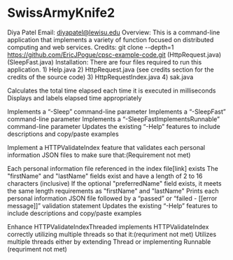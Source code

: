 # SwissArmyKnife2
Diya Patel
Email: diyapatel@lewisu.edu
Overview: This is a command-line application that implements a variety of function focused on distributed computing and web services.
Credits: git clone --depth=1 https://github.com/EricJPogue/cpsc-example-code.git (HttpRequest.java) (SleepFast.java)
Installation: There are four files required to run this application.
              1) Help.java 
              2) HttpRequest.java (see credits section for the credits of the source code)
              3) HttpRequestIndex.java
              4) sak.java


Calculates the total time elapsed each time it is executed in milliseconds
Displays and labels elapsed time appropriately

Implements a “-Sleep” command-line parameter
Implements a “-SleepFast” command-line parameter
Implements a “-SleepFastImplementsRunnable” command-line parameter
Updates the existing “-Help” features to include descriptions and copy/paste examples

Implement a HTTPValidateIndex feature that validates each personal information JSON files to make sure that:(Requirement not met)

Each personal information file referenced in the index file[link] exists
The "firstName" and "lastName" fields exist and have a length of 2 to 16 characters (inclusive)
If the optional "preferredName" field exists, it meets the same length requirements as "firstName" and "lastName"
Prints each personal information JSON file followed by a “passed” or “failed - [[error message]]” validation statement
Updates the existing “-Help” features to include descriptions and copy/paste examples

Enhance HTTPValidateIndexThreaded implements HTTPValidateIndex correctly utilizing multiple threads so that it:(requriment not met)
Utilizes multiple threads either by extending Thread or implementing Runnable (requriment not met)

